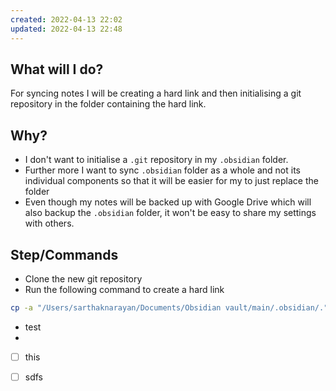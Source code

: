 ```yaml
---
created: 2022-04-13 22:02
updated: 2022-04-13 22:48
---
```

## What will I do?
For syncing notes I will be creating a hard link and then initialising a git repository in the folder containing the hard link.
## Why?
- I don't want to initialise a `.git` repository in my `.obsidian` folder. 
- Further more I want to sync `.obsidian` folder as a whole and not its individual components so that it will be easier for my to just replace the folder
- Even though my notes will be backed up with Google Drive which will also backup the `.obsidian` folder, it won't be easy to share my settings with others.

## Step/Commands
- Clone the new git repository
- Run the following command to create a hard link
```bash
cp -a "/Users/sarthaknarayan/Documents/Obsidian vault/main/.obsidian/." obsidian-settings/
```

- test
- 
- [ ] this 
- [ ] sdfs


